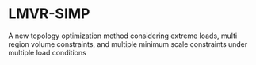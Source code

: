 # LMVR-SIMP
A new topology optimization method considering extreme loads, multi region volume constraints, and multiple minimum scale constraints under multiple load conditions
